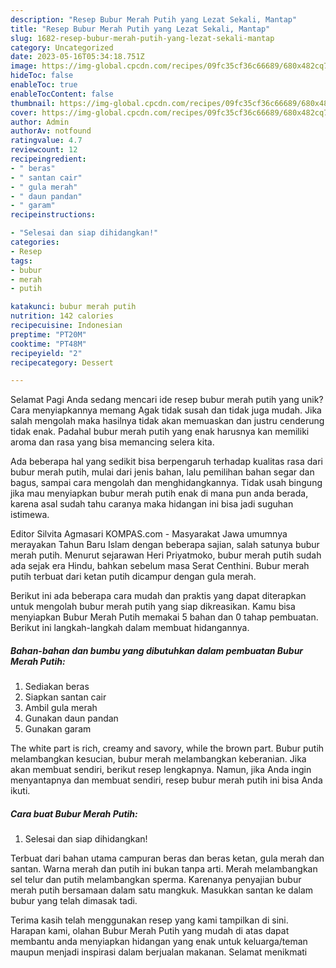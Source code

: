 ```yaml
---
description: "Resep Bubur Merah Putih yang Lezat Sekali, Mantap"
title: "Resep Bubur Merah Putih yang Lezat Sekali, Mantap"
slug: 1682-resep-bubur-merah-putih-yang-lezat-sekali-mantap
category: Uncategorized
date: 2023-05-16T05:34:18.751Z
image: https://img-global.cpcdn.com/recipes/09fc35cf36c66689/680x482cq70/bubur-merah-putih-foto-resep-utama.jpg
hideToc: false
enableToc: true
enableTocContent: false
thumbnail: https://img-global.cpcdn.com/recipes/09fc35cf36c66689/680x482cq70/bubur-merah-putih-foto-resep-utama.jpg
cover: https://img-global.cpcdn.com/recipes/09fc35cf36c66689/680x482cq70/bubur-merah-putih-foto-resep-utama.jpg
author: Admin
authorAv: notfound
ratingvalue: 4.7
reviewcount: 12
recipeingredient:
- " beras"
- " santan cair"
- " gula merah"
- " daun pandan"
- " garam"
recipeinstructions:

- "Selesai dan siap dihidangkan!"
categories:
- Resep
tags:
- bubur
- merah
- putih

katakunci: bubur merah putih 
nutrition: 142 calories
recipecuisine: Indonesian
preptime: "PT20M"
cooktime: "PT48M"
recipeyield: "2"
recipecategory: Dessert

---
```



Selamat Pagi Anda sedang mencari ide resep bubur merah putih yang unik? Cara menyiapkannya memang Agak tidak susah dan tidak juga mudah. Jika salah mengolah maka hasilnya tidak akan memuaskan dan justru cenderung tidak enak. Padahal bubur merah putih yang enak harusnya kan memiliki aroma dan rasa yang bisa memancing selera kita.


Ada beberapa hal yang sedikit bisa berpengaruh terhadap kualitas rasa dari bubur merah putih, mulai dari jenis bahan, lalu pemilihan bahan segar dan bagus, sampai cara mengolah dan menghidangkannya. Tidak usah bingung jika mau menyiapkan bubur merah putih enak di mana pun anda berada, karena asal sudah tahu caranya maka hidangan ini bisa jadi suguhan istimewa.

Editor Silvita Agmasari KOMPAS.com - Masyarakat Jawa umumnya merayakan Tahun Baru Islam dengan beberapa sajian, salah satunya bubur merah putih. Menurut sejarawan Heri Priyatmoko, bubur merah putih sudah ada sejak era Hindu, bahkan sebelum masa Serat Centhini. Bubur merah putih terbuat dari ketan putih dicampur dengan gula merah.


Berikut ini ada beberapa cara mudah dan praktis yang dapat diterapkan untuk mengolah bubur merah putih yang siap dikreasikan. Kamu bisa menyiapkan Bubur Merah Putih memakai 5 bahan dan 0 tahap pembuatan. Berikut ini langkah-langkah dalam membuat hidangannya.

<!--inarticleads1-->

##### Bahan-bahan dan bumbu yang dibutuhkan dalam pembuatan Bubur Merah Putih:

1. Sediakan  beras
1. Siapkan  santan cair
1. Ambil  gula merah
1. Gunakan  daun pandan
1. Gunakan  garam


The white part is rich, creamy and savory, while the brown part. Bubur putih melambangkan kesucian, bubur merah melambangkan keberanian. Jika akan membuat sendiri, berikut resep lengkapnya. Namun, jika Anda ingin menyantapnya dan membuat sendiri, resep bubur merah putih ini bisa Anda ikuti. 

<!--inarticleads2-->

##### Cara buat Bubur Merah Putih:


1. Selesai dan siap dihidangkan!

Terbuat dari bahan utama campuran beras dan beras ketan, gula merah dan santan. Warna merah dan putih ini bukan tanpa arti. Merah melambangkan sel telur dan putih melambangkan sperma. Karenanya penyajian bubur merah putih bersamaan dalam satu mangkuk. Masukkan santan ke dalam bubur yang telah dimasak tadi. 

Terima kasih telah menggunakan resep yang kami tampilkan di sini. Harapan kami, olahan Bubur Merah Putih yang mudah di atas dapat membantu anda menyiapkan hidangan yang enak untuk keluarga/teman maupun menjadi inspirasi dalam berjualan makanan. Selamat menikmati

